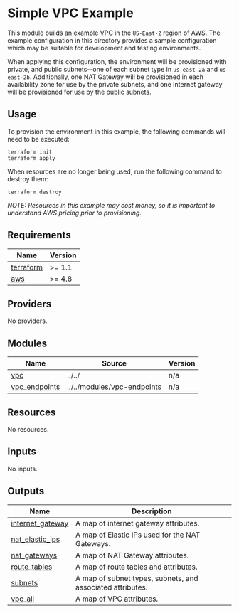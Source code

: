 # Simple VPC Example

This module builds an example VPC in the `US-East-2` region of AWS. The example configuration in this directory provides a sample configuration which may be suitable for development and testing environments.

When applying this configuration, the environment will be provisioned with private, and public subnets--one of each subnet type in `us-east-2a` and `us-east-2b`. Additionally, one NAT Gateway will be provisioned in each availability zone for use by the private subnets, and one Internet gateway will be provisioned for use by the public subnets.

## Usage

To provision the environment in this example, the following commands will need to be executed:

```hcl
terraform init
terraform apply
```

When resources are no longer being used, run the following command to destroy them:

```hcl
terraform destroy
```

*NOTE: Resources in this example may cost money, so it is important to understand AWS pricing prior to provisioning.*

<!-- BEGINNING OF PRE-COMMIT-TERRAFORM DOCS HOOK -->
## Requirements

| Name | Version |
|------|---------|
| <a name="requirement_terraform"></a> [terraform](#requirement\_terraform) | >= 1.1 |
| <a name="requirement_aws"></a> [aws](#requirement\_aws) | >= 4.8 |

## Providers

No providers.

## Modules

| Name | Source | Version |
|------|--------|---------|
| <a name="module_vpc"></a> [vpc](#module\_vpc) | ../../ | n/a |
| <a name="module_vpc_endpoints"></a> [vpc\_endpoints](#module\_vpc\_endpoints) | ../../modules/vpc-endpoints | n/a |

## Resources

No resources.

## Inputs

No inputs.

## Outputs

| Name | Description |
|------|-------------|
| <a name="output_internet_gateway"></a> [internet\_gateway](#output\_internet\_gateway) | A map of internet gateway attributes. |
| <a name="output_nat_elastic_ips"></a> [nat\_elastic\_ips](#output\_nat\_elastic\_ips) | A map of Elastic IPs used for the NAT Gateways. |
| <a name="output_nat_gateways"></a> [nat\_gateways](#output\_nat\_gateways) | A map of NAT Gateway attributes. |
| <a name="output_route_tables"></a> [route\_tables](#output\_route\_tables) | A map of route tables and attributes. |
| <a name="output_subnets"></a> [subnets](#output\_subnets) | A map of subnet types, subnets, and associated attributes. |
| <a name="output_vpc_all"></a> [vpc\_all](#output\_vpc\_all) | A map of VPC attributes. |
<!-- END OF PRE-COMMIT-TERRAFORM DOCS HOOK -->
